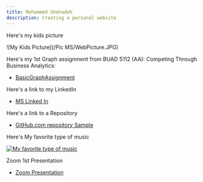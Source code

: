 ```yaml
---
title: Mohammed Shehadeh
description: Creating a personal website
---
```


Here's my kids picture 

![My Kids Picture](/Pic MS/WebPicture.JPG)


Here's my 1st Graph assignment from BUAD 5112 (AA): Competing Through Business Analytics:
- [BasicGraphAssignment](/BasicGraph/index.md)

Here's a link to my LinkedIn

- [MS Linked In](https://www.linkedin.com/in/mohammed-shehadeh-a2b50229/)


Here's a link to a Repository 
- [GitHub.com repository Sample](https://github.com/mashehadeh/1stWebsite)


Here's My favorite type of music

[![My favorite type of music](https://img.youtube.com/vi/iA-3LXjm0h4/0.jpg)](//www.youtube.com/watch?v=iA-3LXjm0h4)

Zoom 1st Presentation

- [Zoom Presentation](/docs/zoom_1.mp4)
